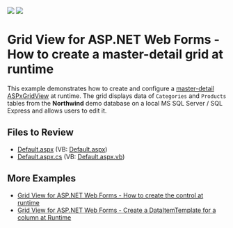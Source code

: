 <!-- default badges list -->
[![](https://img.shields.io/badge/Open_in_DevExpress_Support_Center-FF7200?style=flat-square&logo=DevExpress&logoColor=white)](https://supportcenter.devexpress.com/ticket/details/E1141)
[![](https://img.shields.io/badge/📖_How_to_use_DevExpress_Examples-e9f6fc?style=flat-square)](https://docs.devexpress.com/GeneralInformation/403183)
<!-- default badges end -->

# Grid View for ASP.NET Web Forms - How to create a master-detail grid at runtime

This example demonstrates how to create and configure a [master-detail](https://docs.devexpress.com/AspNet/3772/components/grid-view/concepts/master-detail-relationship) [ASPxGridView](https://docs.devexpress.com/AspNet/DevExpress.Web.ASPxGridView) at runtime. The grid displays data of `Categories` and `Products` tables from the **Northwind** demo database on a local MS SQL Server / SQL Express and allows users to edit it. 

## Files to Review

* [Default.aspx](./CS/MasterDetailGrids/Default.aspx) (VB: [Default.aspx](./VB/MasterDetailGrids/Default.aspx))
* [Default.aspx.cs](./CS/MasterDetailGrids/Default.aspx.cs) (VB: [Default.aspx.vb](./VB/MasterDetailGrids/Default.aspx.vb))

## More Examples

* [Grid View for ASP.NET Web Forms - How to create the control at runtime](https://github.com/DevExpress-Examples/asp-net-web-forms-grid-create-at-runtime)
* [Grid View for ASP.NET Web Forms - Create a DataItemTemplate for a column at Runtime](https://github.com/DevExpress-Examples/aspxgridview-dataitemtemplate-runtime)

